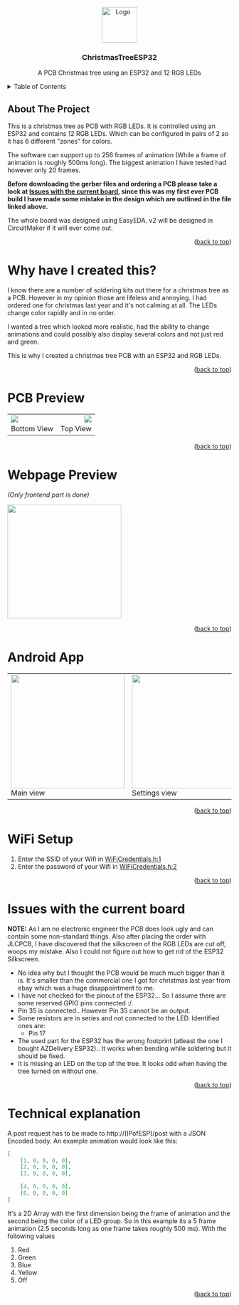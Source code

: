 <div id="top"></div>

<br />
<div align="center">
  <a href="https://github.com/othneildrew/Best-README-Template">
    <img src="https://user-images.githubusercontent.com/20743379/144643475-46dab2a0-32f6-418d-850d-f22997feaaa3.png" alt="Logo" width="80">
  </a>

  <h3 align="center">ChristmasTreeESP32</h3>

  <p align="center">
    A PCB Christmas tree using an ESP32 and 12 RGB LEDs
  </p>
</div>

<!-- TABLE OF CONTENTS -->
<details>
  <summary>Table of Contents</summary>
  <ol>
    <li><a href="#about-the-project">About The Project</a></li>
    <li><a href="#why-have-i-created-this">Why have I created this?</a></li>
    <li><a href="#pcb-preview">PCB Preview</a></li>
    <li><a href="#webpage-preview">Webpage Preview</a></li>
    <li><a href="#android-app">Android App</a></li>
    <li><a href="#wifi-setup">WiFi Setup</a></li>
    <li><a href="#issues-with-the-current-board">Issues with the current board</a></li>
  </ol>
</details>

<!-- ABOUT THE PROJECT -->
## About The Project

This is a christmas tree as PCB with RGB LEDs. It is controlled using an ESP32 and contains 12 RGB LEDs. Which can be configured in pairs of 2 so it has 6 different "zones" for colors.

The software can support up to 256 frames of animation (While a frame of animation is roughly 500ms long). The biggest animation I have tested had however only 20 frames.

**Before downloading the gerber files and ordering a PCB please take a look at [Issues with the current board](#issues-with-the-current-board), since this was my first ever PCB build I have made some mistake in the design which are outlined in the file linked above.**

The whole board was designed using EasyEDA. v2 will be designed in CircuitMaker if it will ever come out.
<p align="right">(<a href="#top">back to top</a>)</p>

# Why have I created this?

I know there are a number of soldering kits out there for a christmas tree as a PCB. However in my opinion those are lifeless and annoying. I had ordered one for christmas last year and it's not calming at all. The LEDs change color rapidly and in no order. 

I wanted a tree which looked more realistic, had the ability to change animations and could possibly also display several colors and not just red and green.

This is why I created a christmas tree PCB with an ESP32 and RGB LEDs.

<p align="right">(<a href="#top">back to top</a>)</p>

# PCB Preview

<table>
  <tr>
    <td>
      <img src="https://user-images.githubusercontent.com/20743379/144643475-46dab2a0-32f6-418d-850d-f22997feaaa3.png" style="float:left;" />
      <br />
      Bottom View
    </td>
    <td>
      <img src="https://user-images.githubusercontent.com/20743379/144644482-c9d8dd02-7b3c-48c4-b41e-87ac5af607c9.png" style="float:right;"/>
      <br />
      Top View
    </td>
  </tr>
</table>

<p align="right">(<a href="#top">back to top</a>)</p>

# Webpage Preview

_(Only frontend part is done)_

<img src="https://user-images.githubusercontent.com/20743379/144642977-bbb2b022-0c0c-4441-a916-1a5c6091e8bc.png" width="256" />

<p align="right">(<a href="#top">back to top</a>)</p>

# Android App

<table>
  <tr>
    <td>
      <img src="https://user-images.githubusercontent.com/20743379/145888885-788755b9-a393-4fc6-85ac-a924e099b9a1.png" width="256" style="float:left;" />
      <br />
      Main view
    </td>
    <td>
      <img src="https://user-images.githubusercontent.com/20743379/145889906-aa3e399e-f073-4acf-a8c9-6ca06bc6ad15.png" width="256" style="float:right;"/>
      <br />
      Settings view
    </td>
    <td>
      <img src="https://user-images.githubusercontent.com/20743379/145889624-89141aae-3e7c-4b9b-8181-3ff21f58e5d7.png" width="256" style="float:right;"/>
      <br />
      My files view
    </td>
  </tr>
</table>

<p align="right">(<a href="#top">back to top</a>)</p>

# WiFi Setup

1. Enter the SSID of your Wifi in [WiFiCredentials.h:1](https://github.com/Subtixx/ChristmasTreeESP32/blob/6ed7a89fb9c6c5deb8025a748663b42830a94d5e/esp32_code/WiFiCredentials.h#L1)
2. Enter the password of your Wifi in [WiFiCredentials.h:2](https://github.com/Subtixx/ChristmasTreeESP32/blob/6ed7a89fb9c6c5deb8025a748663b42830a94d5e/esp32_code/WiFiCredentials.h#L2)

<p align="right">(<a href="#top">back to top</a>)</p>

# Issues with the current board

**NOTE:** As I am no electronic engineer the PCB does look ugly and can contain some non-standard things. Also after placing the order with JLCPCB, I have discovered that the silkscreen of the RGB LEDs are cut off, woops my mistake. Also I could not figure out how to get rid of the ESP32 Silkscreen.

- No idea why but I thought the PCB would be much much bigger than it is. It's smaller than the commercial one I got for christmas last year from ebay which was a huge disappointment to me.
- I have not checked for the pinout of the ESP32... So I assume there are some reserved GPIO pins connected :/.
- Pin 35 is connected.. However Pin 35 cannot be an output.
- Some resistors are in series and not connected to the LED. Identified ones are:
  - Pin 17
- The used part for the ESP32 has the wrong footprint (atleast the one I bought AZDelivery ESP32).. It works when bending while soldering but it should be fixed.
- It is missing an LED on the top of the tree. It looks odd when having the tree turned on without one.

<p align="right">(<a href="#top">back to top</a>)</p>

# Technical explanation

A post request has to be made to http://[IPofESP]/post with a JSON Encoded body. An example animation would look like this:
```json
[
    [1, 0, 0, 0, 0],
    [2, 0, 0, 0, 0],
    [3, 0, 0, 0, 0],

    [4, 0, 0, 0, 0],
    [0, 0, 0, 0, 0]
]
```

It's a 2D Array with the first dimension being the frame of animation and the second being the color of a LED group.
So in this example its a 5 frame animation (2.5 seconds long as one frame takes roughly 500 ms). With the following values
1. Red
2. Green
3. Blue
4. Yellow
5. Off


<p align="right">(<a href="#top">back to top</a>)</p>
